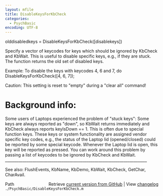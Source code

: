 ```yaml
---
layout: mfile
title: DisableKeysForKbCheck
categories:
  - PsychBasic
encoding: UTF-8
---
```


olddisabledkeys = DisableKeysForKbCheck\(\[disablekeys\]\)

Specify a vector of keycodes for keys which should be
ignored by KbCheck and KbWait. This is useful to
disable specific keys, e.g., if they are stuck. The function
returns the old set of disabled keys.

Example: To disable the keys with keycodes 4, 6 and 7, do
DisableKeysForKbCheck\(\[4, 6, 7\]\);

Caution: This setting is reset to "empty" during a "clear all" command\!

# Background info:

Some users of Laptops experienced the problem of "stuck keys": Some keys
are always reported as "down", so KbWait returns immediately and KbCheck
always reports keyIsDown == 1. This is often due to special function keys.
These keys or system functionality are assigned vendor specific
key codes, e.g., the status of the Laptop lid \(opened/closed\) could be
reported by some special keycode. Whenever the Laptop lid is open, this key
will be reported as pressed. You can work around this problem by passing
a list of keycodes to be ignored by KbCheck and KbWait.
\_\_\_\_\_\_\_\_\_\_\_\_\_\_\_\_\_\_\_\_\_\_\_\_\_\_\_\_\_\_\_\_\_\_\_\_\_\_\_\_\_\_\_\_\_\_\_\_\_\_\_\_\_\_\_\_\_\_\_\_\_\_\_\_\_\_\_\_\_\_\_\_\_

See also: FlushEvents, KbName, KbDemo, KbWait, KbCheck, GetChar, CharAvail.


<div class="code_header" style="text-align:right;">
  <span style="float:left;">Path&nbsp;&nbsp;</span> <span class="counter">Retrieve <a href=
  "https://raw.github.com/Psychtoolbox-3/Psychtoolbox-3/beta/./PsychBasic/DisableKeysForKbCheck.m">current version from GitHub</a> | View <a href=
  "https://github.com/Psychtoolbox-3/Psychtoolbox-3/commits/beta/./PsychBasic/DisableKeysForKbCheck.m">changelog</a></span>
</div>
<div class="code">
  <code>./PsychBasic/DisableKeysForKbCheck.m</code>
</div>
